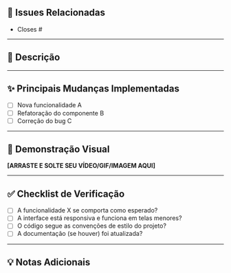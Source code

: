 ## 🔗 Issues Relacionadas

- Closes #

---

## 📝 Descrição

---

## ✨ Principais Mudanças Implementadas

- [ ] Nova funcionalidade A
- [ ] Refatoração do componente B
- [ ] Correção do bug C

---

## 🎥 Demonstração Visual

**[ARRASTE E SOLTE SEU VÍDEO/GIF/IMAGEM AQUI]**

---

## ✅ Checklist de Verificação

- [ ] A funcionalidade X se comporta como esperado?
- [ ] A interface está responsiva e funciona em telas menores?
- [ ] O código segue as convenções de estilo do projeto?
- [ ] A documentação (se houver) foi atualizada?

---

## 💡 Notas Adicionais